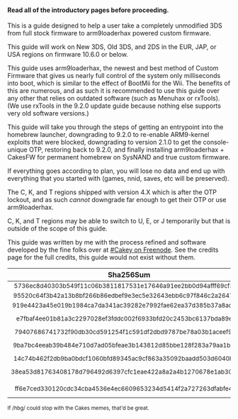 #### Read all of the introductory pages before proceeding.

This is a guide designed to help a user take a completely unmodified 3DS from full stock firmware to arm9loaderhax powered custom firmware.

This guide will work on New 3DS, Old 3DS, and 2DS in the EUR, JAP, or USA regions on firmware 10.6.0 or below.

This guide uses arm9loaderhax, the newest and best method of Custom Firmware that gives us nearly full control of the system only milliseconds into boot, which is similar to the effect of BootMii for the Wii. The benefits of this are numerous, and as such it is recommended to use this guide over any other that relies on outdated software (such as Menuhax or rxTools). (We use rxTools in the 9.2.0 update guide because nothing else supports very old software versions.)

This guide will take you through the steps of getting an entrypoint into the homebrew launcher, downgrading to 9.2.0 to re-enable ARM9-kernel exploits that were blocked, downgrading to version 2.1.0 to get the console-unique OTP, restoring back to 9.2.0, and finally installing arm9loaderhax + CakesFW for permanent homebrew on SysNAND and true custom firmware.

If everything goes according to plan, you will lose no data and end up with everything that you started with (games, nnid, saves, etc will be preserved).

The C, K, and T regions shipped with version 4.X which is after the OTP lockout, and as such *cannot* downgrade far enough to get their OTP or use arm9loaderhax.

C, K, and T regions may be able to switch to U, E, or J temporarily but that is outside of the scope of this guide.

This guide was written by me with the process refined and software developed by the fine folks over at [#Cakey on Freenode](http://webchat.freenode.net/?channels=%23Cakey). See the credits page for the full credits, this guide would not exist without them.


Sha256Sum | Zip File
:---: | :---:
<sub>5736ec8d40303b549f11c06b3811817531e17646a91ee2bb0d94afff69cf3a4e</sub> | <sub>2.1.0E(Full).zip</sub>
<sub>95520c64f3b42a13b8bf266b86edbef9e3ec5e32643ebb6c97f846c2a2647980</sub> | <sub>2.1.0J(Full).zip</sub>
<sub>919e4423a45e019b1984ca7da341ac39282e7992fae62ea37d385b37a8ac621f</sub> | <sub>2.1.0U(Full).zip</sub>
<sub>e7fbaf4ee01b81a3c2297028ef3fddc002f6933bfd20c2453bc6137bda89e5fd</sub> | <sub>9.2.0-20E(Full)_n3DS.zip</sub>
<sub>79407686741732f90db30cd591254f1c591df2dbd9787be78a03b1aceef9f2fe</sub> | <sub>9.2.0-20E(Full).zip</sub>
<sub>9ba7bc4eeab39b484e710d7ad05bfeae3b143812d85bbe128f283a79aa1ba80b</sub> | <sub>9.2.0-20J(Full)_n3DS.zip</sub>
<sub>14c74b462f2db9ba0bdcf1060bfd89345ac9cf863a35092baadd503d6040b837</sub> | <sub>9.2.0-20J(Full).zip</sub>
<sub>38ea53d81763408178d796492d6397cfc1eae422a8a2a4b1270678e1ab30043c</sub> | <sub>9.2.0-20U(Full)_n3DS.zip</sub>
<sub>ff6e7ced330120cdc34cba4536e4ec6609653234d5414f2a727263dfabfe46a3</sub> | <sub>9.2.0-20U(Full).zip</sub>

<sub>If /hbg/ could stop with the Cakes memes, that'd be great.</sub>